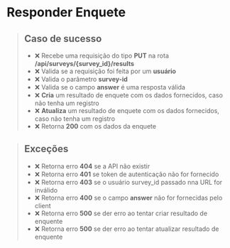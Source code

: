 # Responder Enquete

> ## Caso de sucesso
> - ❌ Recebe uma requisição do tipo **PUT** na rota **/api/surveys/{survey_id}/results** 
> - ❌ Valida se a requisição foi feita por um **usuário**
> - ❌ Valida o parâmetro **survey-id**
> - ❌ Valida se o campo **answer** é uma resposta válida
> - ❌ **Cria** um resultado de enquete com os dados fornecidos, caso não tenha um registro
> - ❌ **Atualiza** um resultado de enquete com os dados fornecidos, caso não tenha um registro
> - ❌ Retorna  **200** com os dados da enquete

> ## Exceções
> - ❌ Retorna erro **404** se a API não existir
> - ❌ Retorna erro **401** se  token de autenticação não for fornecido
> - ❌ Retorna erro **403** se o usuário survey_id passado nna URL for inválido
> - ❌ Retorna erro **400** se o campo **answer** não for fornecidas pelo client
> - ❌ Retorna erro **500** se der erro ao tentar criar resultado de enquente
> - ❌ Retorna erro **500** se der erro ao tentar atualizar resultado de enquente